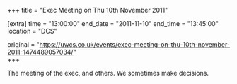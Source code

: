 +++
title = "Exec Meeting on Thu 10th November 2011"

[extra]
time = "13:00:00"
end_date = "2011-11-10"
end_time = "13:45:00"
location = "DCS"

original = "https://uwcs.co.uk/events/exec-meeting-on-thu-10th-november-2011-1474489057034/"    
+++

The meeting of the exec, and others. We sometimes make decisions.

